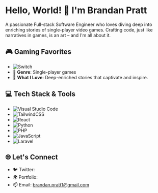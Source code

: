 # Hello, World! 👋 I'm Brandan Pratt

A passionate Full-stack Software Engineer who loves diving deep into enriching stories of single-player video games. Crafting code, just like narratives in games, is an art – and I'm all about it.

## 🎮 Gaming Favorites
- ![Switch](https://img.shields.io/badge/Switch-E60012?style=for-the-badge&logo=nintendo-switch&logoColor=white)
- 🌌 **Genre**: Single-player games
- 📖 **What I Love**: Deep-enriched stories that captivate and inspire.

## 💻 Tech Stack & Tools
- ![Visual Studio Code](https://img.shields.io/badge/Visual%20Studio%20Code-0078d7.svg?style=for-the-badge&logo=visual-studio-code&logoColor=white)
- ![TailwindCSS](https://img.shields.io/badge/tailwindcss-%2338B2AC.svg?style=for-the-badge&logo=tailwind-css&logoColor=white)
- ![React](https://img.shields.io/badge/react-%2320232a.svg?style=for-the-badge&logo=react&logoColor=%2361DAFB) 
- ![Python](https://img.shields.io/badge/python-3670A0?style=for-the-badge&logo=python&logoColor=ffdd54)
- ![PHP](https://img.shields.io/badge/php-%23777BB4.svg?style=for-the-badge&logo=php&logoColor=white)
- ![JavaScript](https://img.shields.io/badge/javascript-%23323330.svg?style=for-the-badge&logo=javascript&logoColor=%23F7DF1E)
- ![Laravel](https://img.shields.io/badge/laravel-%23FF2D20.svg?style=for-the-badge&logo=laravel&logoColor=white)

## 🌐 Let's Connect
- 🐦 Twitter: 
- 🌍 Portfolio:
- 📫 Email: brandan.pratt1@gmail.com


<!---
brantheeman/brantheeman is a ✨ special ✨ repository because its `README.md` (this file) appears on your GitHub profile.
You can click the Preview link to take a look at your changes.
--->
